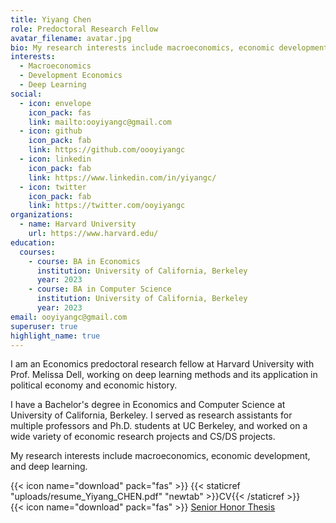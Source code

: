 ```yaml
---
title: Yiyang Chen
role: Predoctoral Research Fellow
avatar_filename: avatar.jpg
bio: My research interests include macroeconomics, economic development, and deep learning.
interests:
  - Macroeconomics
  - Development Economics
  - Deep Learning
social:
  - icon: envelope
    icon_pack: fas
    link: mailto:ooyiyangc@gmail.com
  - icon: github
    icon_pack: fab
    link: https://github.com/oooyiyangc
  - icon: linkedin
    icon_pack: fab
    link: https://www.linkedin.com/in/yiyangc/
  - icon: twitter
    icon_pack: fab
    link: https://twitter.com/ooyiyangc
organizations:
  - name: Harvard University
    url: https://www.harvard.edu/
education:
  courses:
    - course: BA in Economics
      institution: University of California, Berkeley
      year: 2023
    - course: BA in Computer Science
      institution: University of California, Berkeley
      year: 2023
email: ooyiyangc@gmail.com
superuser: true
highlight_name: true
---
```

I am an Economics predoctoral research fellow at Harvard University with Prof. Melissa Dell, working on deep learning methods and its application in political economy and economic history. 

I have a Bachelor's degree in Economics and Computer Science at University of California, Berkeley. I served as research assistants for multiple professors and Ph.D. students at UC Berkeley, and worked on a wide variety of economic research projects and CS/DS projects. 

My research interests include macroeconomics, economic development, and deep learning.

{{< icon name="download" pack="fas" >}} {{< staticref "uploads/resume_Yiyang_CHEN.pdf" "newtab" >}}CV{{< /staticref >}}  
{{< icon name="download" pack="fas" >}} [Senior Honor Thesis](https://www.econ.berkeley.edu/sites/default/files/CHEN_Yiyang_Spring%202022.pdf)

<!-- {{< icon name="download" pack="fas" >}} {{< staticref "uploads/CV_Yiyang_CHEN_public.pdf" "newtab" >}}CV{{< /staticref >}}\
{{< icon name="download" pack="fas" >}} {{< staticref "uploads/Yiyang Chen (2022) - Tax Revenue Cyclicality and Income Inequality - Evidence from U.S. Counties from 1989-2019.pdf" "newtab" >}}Senior Honor Thesis{{< /staticref >}} -->
